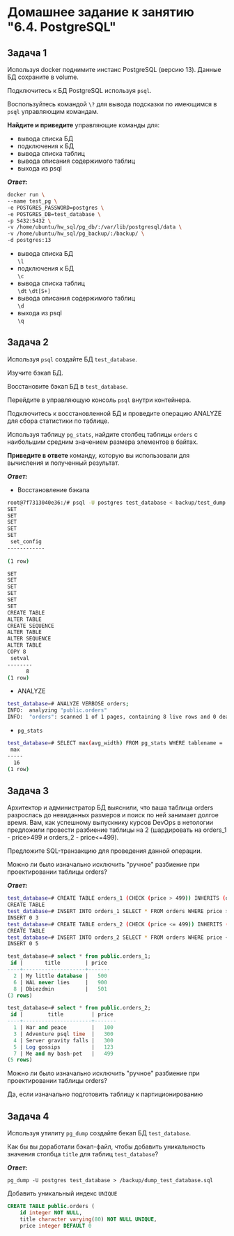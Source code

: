 # Домашнее задание к занятию "6.4. PostgreSQL"

## Задача 1
Используя docker поднимите инстанс PostgreSQL (версию 13). Данные БД сохраните в volume.

Подключитесь к БД PostgreSQL используя `psql`.

Воспользуйтесь командой `\?` для вывода подсказки по имеющимся в `psql` управляющим командам.

**Найдите и приведите** управляющие команды для:

+ вывода списка БД
+ подключения к БД
+ вывода списка таблиц
+ вывода описания содержимого таблиц
+ выхода из psql



***Ответ:***

```bash
docker run \
--name test_pg \
-e POSTGRES_PASSWORD=postgres \
-e POSTGRES_DB=test_database \
-p 5432:5432 \
-v /home/ubuntu/hw_sql/pg_db/:/var/lib/postgresql/data \
-v /home/ubuntu/hw_sql/pg_backup/:/backup/ \
-d postgres:13
```

+ вывода списка БД<br>
`\l`
+ подключения к БД<br>
`\c`
+ вывода списка таблиц<br>
`\dt` `\dt[S+]`
+ вывода описания содержимого таблиц<br>
`\d`
+ выхода из psql<br>
`\q`


## Задача 2
Используя `psql` создайте БД `test_database`.

Изучите бэкап БД.

Восстановите бэкап БД в `test_database`.

Перейдите в управляющую консоль `psql` внутри контейнера.

Подключитесь к восстановленной БД и проведите операцию ANALYZE для сбора статистики по таблице.

Используя таблицу `pg_stats`, найдите столбец таблицы `orders` с наибольшим средним значением размера элементов в байтах.

**Приведите в ответе** команду, которую вы использовали для вычисления и полученный результат.


***Ответ:***

+ Восстановление бэкапа
```bash
root@7f7313040e36:/# psql -U postgres test_database < backup/test_dump.sql
SET
SET
SET
SET
SET
 set_config 
------------
 
(1 row)

SET
SET
SET
SET
SET
SET
CREATE TABLE
ALTER TABLE
CREATE SEQUENCE
ALTER TABLE
ALTER SEQUENCE
ALTER TABLE
COPY 8
 setval 
--------
      8
(1 row)
```

+ ANALYZE

```bash
test_database=# ANALYZE VERBOSE orders;
INFO:  analyzing "public.orders"
INFO:  "orders": scanned 1 of 1 pages, containing 8 live rows and 0 dead rows; 8 rows in sample, 8 estimated total rows
```

+ `pg_stats`

```bash
test_database=# SELECT max(avg_width) FROM pg_stats WHERE tablename = 'orders';
 max 
-----
  16
(1 row)
```



## Задача 3


Архитектор и администратор БД выяснили, что ваша таблица orders разрослась до невиданных размеров и поиск по ней занимает долгое время.
Вам, как успешному выпускнику курсов DevOps в нетологии предложили провести разбиение
таблицы на 2 (шардировать на orders_1 - price>499 и orders_2 - price<=499).

Предложите SQL-транзакцию для проведения данной операции.

Можно ли было изначально исключить "ручное" разбиение при проектировании таблицы orders?





***Ответ:***

```bash
test_database=# CREATE TABLE orders_1 (CHECK (price > 499)) INHERITS (orders);
CREATE TABLE
test_database=# INSERT INTO orders_1 SELECT * FROM orders WHERE price > 499;
INSERT 0 3
test_database=# CREATE TABLE orders_2 (CHECK (price <= 499)) INHERITS (orders);
CREATE TABLE
test_database=# INSERT INTO orders_2 SELECT * FROM orders WHERE price <= 499;
INSERT 0 5
```

```sql
test_database=# select * from public.orders_1;
 id |       title        | price 
----+--------------------+-------
  2 | My little database |   500
  6 | WAL never lies     |   900
  8 | Dbiezdmin          |   501
(3 rows)
```
```sql
test_database=# select * from public.orders_2;
 id |        title         | price 
----+----------------------+-------
  1 | War and peace        |   100
  3 | Adventure psql time  |   300
  4 | Server gravity falls |   300
  5 | Log gossips          |   123
  7 | Me and my bash-pet   |   499
(5 rows)
```

Можно ли было изначально исключить "ручное" разбиение при проектировании таблицы orders?

Да, если изначально подготовить таблицу к партиционированию


## Задача 4
Используя утилиту `pg_dump` создайте бекап БД `test_database`.

Как бы вы доработали бэкап-файл, чтобы добавить уникальность значения столбца `title` для таблиц `test_database`?


***Ответ:***


`pg_dump -U postgres test_database > /backup/dump_test_database.sql`


Добавить уникальный индекс `UNIQUE`

```sql
CREATE TABLE public.orders (
    id integer NOT NULL,
    title character varying(80) NOT NULL UNIQUE,
    price integer DEFAULT 0
```



